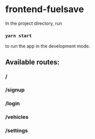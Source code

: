 # frontend-fuelsave

In the project directory, run

### `yarn start`

to run the app in the development mode.

## Available routes:

### /
### /signup
### /login
### /vehicles
### /settings

